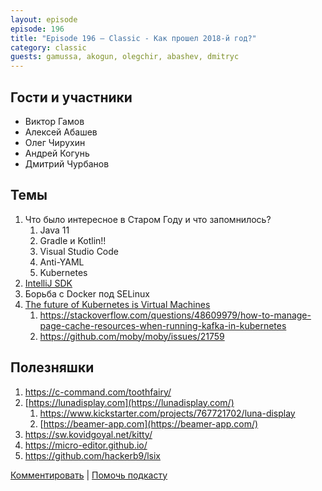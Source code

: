 ```yaml
---
layout: episode
episode: 196
title: "Episode 196 — Classic - Как прошел 2018-й год?"
category: classic
guests: gamussa, akogun, olegchir, abashev, dmitryc
---
```


## Гости и участники

* Виктор Гамов
* Алексей Абашев
* Олег Чирухин
* Андрей Когунь
* Дмитрий Чурбанов

## Темы

1. Что было интересное в Старом Году и что запомнилось? 
    1. Java 11
    1. Gradle и Kotlin!!
    1. Visual Studio Code
    1. Anti-YAML
    1. Kubernetes
1. [IntelliJ SDK](https://www.jetbrains.org/intellij/sdk/docs/welcome.html)
1. Борьба с Docker под SELinux
1. [The future of Kubernetes is Virtual Machines](https://tech.paulcz.net/blog/future-of-kubernetes-is-virtual-machines/)
    1. https://stackoverflow.com/questions/48609979/how-to-manage-page-cache-resources-when-running-kafka-in-kubernetes
    1. https://github.com/moby/moby/issues/21759 

## Полезняшки

1. https://c-command.com/toothfairy/
1. [https://lunadisplay.com](https://lunadisplay.com/) 
    1. https://www.kickstarter.com/projects/767721702/luna-display 
    1. [https://beamer-app.com](https://beamer-app.com/)
1. https://sw.kovidgoyal.net/kitty/
1. https://micro-editor.github.io/
1. https://github.com/hackerb9/lsix

[Комментировать](https://razborpoletov.com/2018/12/episode-196.html) | [Помочь подкасту](https://www.patreon.com/razborpoletov)
